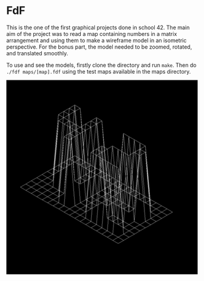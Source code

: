 # FdF

This is the one of the first graphical projects done in school 42. The main aim of the project was to read a map containing numbers in a matrix arrangement and using them to
make a wireframe model in an isometric perspective. For the bonus part, the model needed to be zoomed, rotated, and translated smoothly.

To use and see the models, firstly clone the directory and run `make`. Then do `./fdf maps/[map].fdf` using the test maps available in the maps directory.

![Wireframe model](images/42-wireframe.png)
